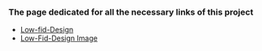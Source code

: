 ### The page dedicated for all the necessary links of this project

- [Low-fid-Design ](https://www.figma.com/file/p9vfooPIyRtbgCKLNqabxa/Low-Fid-design?type=design&node-id=0%3A1&mode=design&t=mw2r5C6OVvmbdB0n-1)
- [Low-Fid-Design Image ](https://drive.google.com/file/d/1_IT3u18cskhLo7wTfvh_k-NH-sw0Ipb5/view?usp=sharing)
